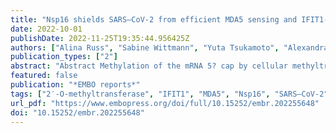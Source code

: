```yaml
---
title: "Nsp16 shields SARS–CoV-2 from efficient MDA5 sensing and IFIT1-mediated restriction"
date: 2022-10-01
publishDate: 2022-11-25T19:35:44.956425Z
authors: ["Alina Russ", "Sabine Wittmann", "Yuta Tsukamoto", "Alexandra Herrmann", "Janina Deutschmann", "Justine Lagisquet", "Armin Ensser", "Hiroki Kato", "Thomas Gramberg"]
publication_types: ["2"]
abstract: "Abstract Methylation of the mRNA 5? cap by cellular methyltransferases enables efficient translation and avoids recognition by innate immune factors. Coronaviruses encode viral 2?-O-methyltransferases to shield their RNA from host factors. Here, we generate recombinant SARS?CoV-2 harboring a catalytically inactive 2?-O-methyltransferase Nsp16, Nsp16mut, and analyze viral replication in human lung epithelial cells. Although replication is only slightly attenuated, we find SARS?CoV-2 Nsp16mut to be highly immunogenic, resulting in a strongly enhanced release of type I interferon upon infection. The elevated immunogenicity of Nsp16mut is absent in cells lacking the RNA sensor MDA5. In addition, we report that Nsp16mut is highly sensitive to type I IFN treatment and demonstrate that this strong antiviral effect of type I IFN is mediated by the restriction factor IFIT1. Together, we describe a dual role for the 2?-O-methyltransferase Nsp16 during SARS?CoV-2 replication in avoiding efficient recognition by MDA5 and in shielding its RNA from interferon-induced antiviral responses, thereby identifying Nsp16 as a promising target for generating attenuated and highly immunogenic SARS?CoV-2 strains and as a potential candidate for therapeutic intervention."
featured: false
publication: "*EMBO reports*"
tags: ["2′-O-methyltransferase", "IFIT1", "MDA5", "Nsp16", "SARS–CoV-2"]
url_pdf: "https://www.embopress.org/doi/full/10.15252/embr.202255648"
doi: "10.15252/embr.202255648"
---
```


